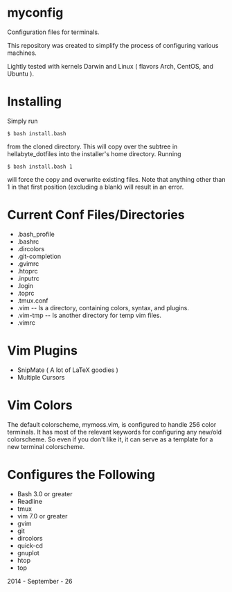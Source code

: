 myconfig
========

Configuration files for terminals.

This repository was created to simplify the process of configuring 
various machines.

Lightly tested with kernels Darwin and Linux 
( flavors Arch, CentOS, and Ubuntu ).

Installing 
==========

Simply run 

    $ bash install.bash

from the cloned directory. This will copy over the subtree in
hellabyte_dotfiles into the installer's home directory.
Running

    $ bash install.bash 1

will force the copy and overwrite existing files. 
Note that anything other than 1 in that first
position (excluding a blank) will result in an error.


Current Conf Files/Directories
==============================

* .bash\_profile  
* .bashrc  
* .dircolors  
* .git-completion  
* .gvimrc  
* .htoprc  
* .inputrc  
* .login  
* .toprc
* .tmux.conf  
* .vim -- Is a directory, containing colors, syntax, and plugins.
* .vim-tmp -- Is another directory for temp vim files.
* .vimrc  

Vim Plugins
===========

* SnipMate ( A lot of LaTeX goodies )
* Multiple Cursors

Vim Colors
==========

The default colorscheme, mymoss.vim, is configured to handle 256 color
terminals. 
It has most of the relevant keywords for configuring any new/old 
colorscheme.
So even if you don't like it, it can serve as a template for a new
terminal colorscheme.


Configures the Following
========================

* Bash 3.0 or greater  
* Readline  
* tmux  
* vim 7.0 or greater
* gvim
* git  
* dircolors  
* quick-cd  
* gnuplot
* htop
* top

2014 - September - 26
